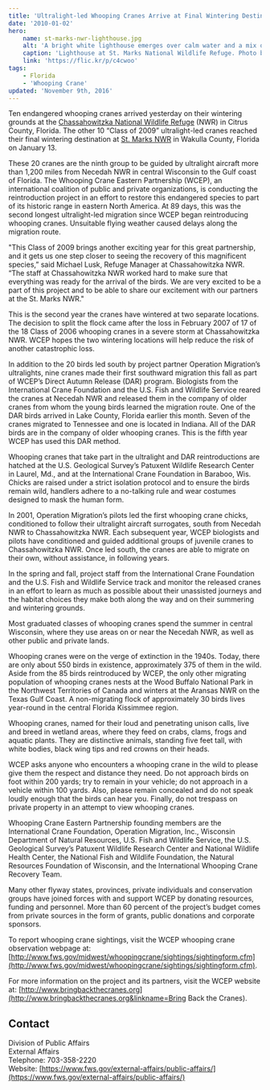 ```yaml
---
title: 'Ultralight-led Whooping Cranes Arrive at Final Wintering Destination in Florida'
date: '2010-01-02'
hero:
    name: st-marks-nwr-lighthouse.jpg
    alt: 'A bright white lighthouse emerges over calm water and a mix of palm and oak trees.'
    caption: 'Lighthouse at St. Marks National Wildlife Refuge. Photo by Steve Hillebrand, USFWS.'
    link: 'https://flic.kr/p/c4cwoo'
tags:
    - Florida
    - 'Whooping Crane'
updated: 'November 9th, 2016'
---
```


Ten endangered whooping cranes arrived yesterday on their wintering grounds at the [Chassahowitzka National Wildlife Refuge](http://www.fws.gov/chassahowitzka) (NWR) in Citrus County, Florida. The other 10 “Class of 2009” ultralight-led cranes reached their final wintering destination at [St. Marks NWR](http://www.fws.gov/saintmarks) in Wakulla County, Florida on January 13.

These 20 cranes are the ninth group to be guided by ultralight aircraft more than 1,200 miles from Necedah NWR in central Wisconsin to the Gulf coast of Florida. The Whooping Crane Eastern Partnership (WCEP), an international coalition of public and private organizations, is conducting the reintroduction project in an effort to restore this endangered species to part of its historic range in eastern North America. At 89 days, this was the second longest ultralight-led migration since WCEP began reintroducing whooping cranes. Unsuitable flying weather caused delays along the migration route.

"This Class of 2009 brings another exciting year for this great partnership, and it gets us one step closer to seeing the recovery of this magnificent species,” said Michael Lusk, Refuge Manager at Chassahowitzka NWR. “The staff at Chassahowitzka NWR worked hard to make sure that everything was ready for the arrival of the birds. We are very excited to be a part of this project and to be able to share our excitement with our partners at the St. Marks NWR."

This is the second year the cranes have wintered at two separate locations. The decision to split the flock came after the loss in February 2007 of 17 of the 18 Class of 2006 whooping cranes in a severe storm at Chassahowitzka NWR. WCEP hopes the two wintering locations will help reduce the risk of another catastrophic loss.

In addition to the 20 birds led south by project partner Operation Migration’s ultralights, nine cranes made their first southward migration this fall as part of WCEP’s Direct Autumn Release (DAR) program. Biologists from the International Crane Foundation and the U.S. Fish and Wildlife Service reared the cranes at Necedah NWR and released them in the company of older cranes from whom the young birds learned the migration route. One of the DAR birds arrived in Lake County, Florida earlier this month. Seven of the cranes migrated to Tennessee and one is located in Indiana. All of the DAR birds are in the company of older whooping cranes. This is the fifth year WCEP has used this DAR method.

Whooping cranes that take part in the ultralight and DAR reintroductions are hatched at the U.S. Geological Survey’s Patuxent Wildlife Research Center in Laurel, Md., and at the International Crane Foundation in Baraboo, Wis. Chicks are raised under a strict isolation protocol and to ensure the birds remain wild, handlers adhere to a no-talking rule and wear costumes designed to mask the human form.

In 2001, Operation Migration’s pilots led the first whooping crane chicks, conditioned to follow their ultralight aircraft surrogates, south from Necedah NWR to Chassahowitzka NWR. Each subsequent year, WCEP biologists and pilots have conditioned and guided additional groups of juvenile cranes to Chassahowitzka NWR. Once led south, the cranes are able to migrate on their own, without assistance, in following years.

In the spring and fall, project staff from the International Crane Foundation and the U.S. Fish and Wildlife Service track and monitor the released cranes in an effort to learn as much as possible about their unassisted journeys and the habitat choices they make both along the way and on their summering and wintering grounds.

Most graduated classes of whooping cranes spend the summer in central Wisconsin, where they use areas on or near the Necedah NWR, as well as other public and private lands.

Whooping cranes were on the verge of extinction in the 1940s. Today, there are only about 550 birds in existence, approximately 375 of them in the wild. Aside from the 85 birds reintroduced by WCEP, the only other migrating population of whooping cranes nests at the Wood Buffalo National Park in the Northwest Territories of Canada and winters at the Aransas NWR on the Texas Gulf Coast. A non-migrating flock of approximately 30 birds lives year-round in the central Florida Kissimmee region.

Whooping cranes, named for their loud and penetrating unison calls, live and breed in wetland areas, where they feed on crabs, clams, frogs and aquatic plants. They are distinctive animals, standing five feet tall, with white bodies, black wing tips and red crowns on their heads.

WCEP asks anyone who encounters a whooping crane in the wild to please give them the respect and distance they need. Do not approach birds on foot within 200 yards; try to remain in your vehicle; do not approach in a vehicle within 100 yards. Also, please remain concealed and do not speak loudly enough that the birds can hear you. Finally, do not trespass on private property in an attempt to view whooping cranes.

Whooping Crane Eastern Partnership founding members are the International Crane Foundation, Operation Migration, Inc., Wisconsin Department of Natural Resources, U.S. Fish and Wildlife Service, the U.S. Geological Survey’s Patuxent Wildlife Research Center and National Wildlife Health Center, the National Fish and Wildlife Foundation, the Natural Resources Foundation of Wisconsin, and the International Whooping Crane Recovery Team.

Many other flyway states, provinces, private individuals and conservation groups have joined forces with and support WCEP by donating resources, funding and personnel. More than 60 percent of the project’s budget comes from private sources in the form of grants, public donations and corporate sponsors.

To report whooping crane sightings, visit the WCEP whooping crane observation webpage at: [http://www.fws.gov/midwest/whoopingcrane/sightings/sightingform.cfm](http://www.fws.gov/midwest/whoopingcrane/sightings/sightingform.cfm).

For more information on the project and its partners, visit the WCEP website at: [http://www.bringbackthecranes.org](http://www.bringbackthecranes.org&linkname=Bring Back the Cranes).

## Contact

Division of Public Affairs  
External Affairs  
Telephone: 703-358-2220  
Website: [https://www.fws.gov/external-affairs/public-affairs/](https://www.fws.gov/external-affairs/public-affairs/)
